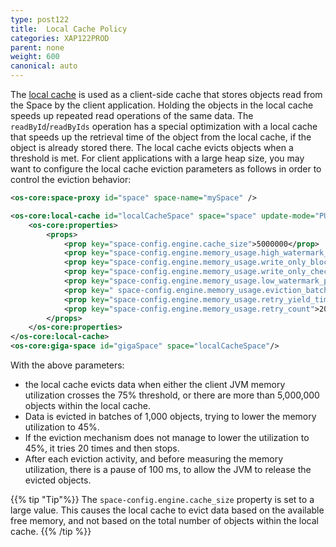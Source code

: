 ```yaml
---
type: post122
title:  Local Cache Policy
categories: XAP122PROD
parent: none
weight: 600
canonical: auto
---
```


The [local cache]({{%currentjavaurl%}}/local-cache.html) is used as a client-side cache that stores objects read from the Space by the client application. Holding the objects in the local cache speeds up repeated read operations of the same data. The `readById`/`readByIds` operation has a special optimization with a local cache that speeds up the retrieval time of the object from the local cache, if the object is already stored there. The local cache evicts objects when a threshold is met. For client applications with a large heap size, you may want to configure the local cache eviction parameters as follows in order to control the eviction behavior:


```xml
<os-core:space-proxy id="space" space-name="mySpace" />

<os-core:local-cache id="localCacheSpace" space="space" update-mode="PULL" >
    <os-core:properties>
        <props>
            <prop key="space-config.engine.cache_size">5000000</prop>
            <prop key="space-config.engine.memory_usage.high_watermark_percentage">75</prop>
            <prop key="space-config.engine.memory_usage.write_only_block_percentage">73</prop>
            <prop key="space-config.engine.memory_usage.write_only_check_percentage">71</prop>
            <prop key="space-config.engine.memory_usage.low_watermark_percentage">45</prop>
            <prop key=" space-config.engine.memory_usage.eviction_batch_size">1000</prop>
            <prop key="space-config.engine.memory_usage.retry_yield_time">100</prop>
            <prop key="space-config.engine.memory_usage.retry_count">20</prop>
        </props>
    </os-core:properties>
</os-core:local-cache>
<os-core:giga-space id="gigaSpace" space="localCacheSpace"/>
```
With the above parameters:
 
- the local cache evicts data when either the client JVM memory utilization crosses the 75% threshold, or there are more than 5,000,000 objects within the local cache.
- Data is evicted in batches of 1,000 objects, trying to lower the memory utilization to 45%.
- If the eviction mechanism does not manage to lower the utilization to 45%, it tries 20 times and then stops.
- After each eviction activity, and before measuring the memory utilization, there is a pause of 100 ms, to allow the JVM to release the evicted objects.

{{% tip "Tip"%}}
The `space-config.engine.cache_size` property is set to a large value. This causes the local cache to evict data based on the available free memory, and not based on the total number of objects within the local cache.
{{% /tip %}}

